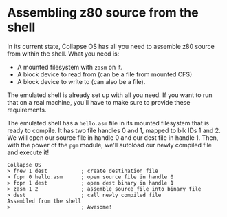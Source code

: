 # Assembling z80 source from the shell

In its current state, Collapse OS has all you need to assemble z80 source
from within the shell. What you need is:

* A mounted filesystem with `zasm` on it.
* A block device to read from (can be a file from mounted CFS)
* A block device to write to (can also be a file).

The emulated shell is already set up with all you need. If you want to run that
on a real machine, you'll have to make sure to provide these requirements.

The emulated shell has a `hello.asm` file in its mounted filesystem that is
ready to compile. It has two file handles 0 and 1, mapped to blk IDs 1 and 2.
We will open our source file in handle 0 and our dest file in handle 1. Then,
with the power of the `pgm` module, we'll autoload our newly compiled file and
execute it!

    Collapse OS
    > fnew 1 dest           ; create destination file
    > fopn 0 hello.asm      ; open source file in handle 0
    > fopn 1 dest           ; open dest binary in handle 1
    > zasm 1 2              ; assemble source file into binary file
    > dest                  ; call newly compiled file
    Assembled from the shell
    >                       ; Awesome!
